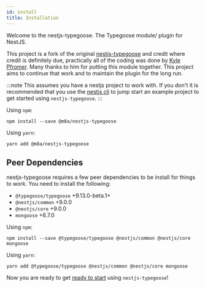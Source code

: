 ```yaml
---
id: install
title: Installation
---
```


Welcome to the nestjs-typegoose. The Typegoose module/ plugin for NestJS.

This project is a fork of the original [nestjs-typegoose](https://github.com/kpfromer/nestjs-typegoose) and credit where credit is definitely due, practically all of the coding was done by [Kyle Pfromer](https://github.com/kpfromer). Many thanks to him for putting this module together. This project aims to continue that work and to maintain the plugin for the long run. 

:::note
This assumes you have a nestjs project to work with. If you don't it is recommended that you use the [nestjs cli](https://docs.nestjs.com/cli/overview) to jump start an example project to get started using `nestjs-typegoose`.
:::

Using `npm`:

`npm install --save @m8a/nestjs-typegoose`

Using `yarn`:

`yarn add @m8a/nestjs-typegoose`


## Peer Dependencies

nestjs-typegoose requires a few peer dependencies to be install for things to work. You need to install the following:

- `@typegoose/typegoose` +9.13.0-beta.1+
- `@nestjs/common` +9.0.0
- `@nestjs/core` +9.0.0
- `mongoose` +6.7.0

Using `npm`:

`npm install --save @typegoose/typegoose @nestjs/common @nestjs/core mongoose`

Using `yarn`:

`yarn add @typegoose/typegoose @nestjs/common @nestjs/core mongoose`

Now you are ready to get [ready to start](usage.md) using `nestjs-typegoose`!